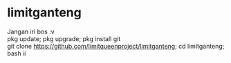# limitganteng
Jangan iri bos :v<br>
pkg update; pkg upgrade; pkg install git<br>
git clone https://github.com/limitqueenproject/limitganteng; cd limitganteng; bash ii
